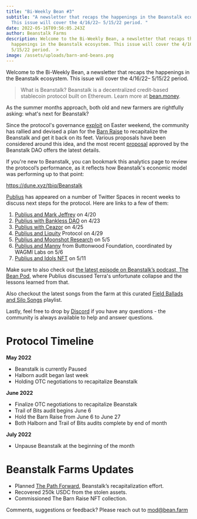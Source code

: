 ```yaml
---
title: "Bi-Weekly Bean #3"
subtitle: "A newsletter that recaps the happenings in the Beanstalk ecosystem.
  This issue will cover the 4/16/22– 5/15/22 period. "
date: 2022-05-16T09:56:05.243Z
author: Beanstalk Farms
description: Welcome to the Bi-Weekly Bean, a newsletter that recaps the
  happenings in the Beanstalk ecosystem. This issue will cover the 4/16/22–
  5/15/22 period.  >
image: /assets/uploads/barn-and-beans.png
---
```

Welcome to the Bi-Weekly Bean, a newsletter that recaps the happenings in the Beanstalk ecosystem. This issue will cover the 4/16/22– 5/15/22 period.

> What is Beanstalk? Beanstalk is a decentralized credit-based stablecoin protocol built on Ethereum. Learn more at [bean.money](https://bean.money/).

As the summer months approach, both old and new farmers are rightfully asking: what's next for Beanstalk?

Since the protocol's governance [exploit](https://bean.money/blog/beanstalk-governance-exploit) on Easter weekend, the community has rallied and devised a plan for the [Barn Raise](https://bean.money/blog/path-forward) to recapitalize the Beanstalk and get it back on its feet. Various proposals have been considered around this idea, and the most recent [proposal](https://snapshot.org/#/beanstalkfarms.eth/proposal/0xa038d205e72ae3a835995682b18adf9512777ed554c388a7caa5bc4e98d4f8e0) approved by the Beanstalk DAO offers the latest details.

If you're new to Beanstalk, you can bookmark this analytics page to review the protocol’s performance, as it reflects how Beanstalk's economic model was performing up to that point:

[](https://dune.xyz/tbiq/Beanstalk)<https://dune.xyz/tbiq/Beanstalk>

[Publius](https://twitter.com/isthispublius?s=21&t=CZJ3hpS_RJRpYF5R8G2LMA) has appeared on a number of Twitter Spaces in recent weeks to discuss next steps for the protocol. Here are links to a few of them:

1. [Publius and Mark Jeffrey](https://anchor.fm/beanstalk-farms/episodes/Mark-Jeffrey--Publius--Twitter-Spaces---042022-e1hf3ib/a-a7pn47e) on 4/20
2. [Publius with Bankless DAO](https://anchor.fm/beanstalk-farms/episodes/Beanstalk--BanklessDAO---04232022-e1hipr1/a-a7q5eu6) on 4/23
3. [Publius with Ceazor](https://anchor.fm/beanstalk-farms/episodes/Ceazor--Publius--Twitter-Spaces---042522-e1hl8ah/a-a7qf5nb) on 4/25
4. [Publius and Liquity](https://anchor.fm/beanstalk-farms/episodes/Liquity--Publius-Twitter-Spaces---042922-e1ht1iu/a-a7rh7s3) Protocol on 4/29
5. [Publius and Moonshot Research](https://anchor.fm/beanstalk-farms/episodes/Moonshot-Research--Publius-Twitter-Spaces---050522-e1i55s0/a-a7sj4en) on 5/5
6. [Publius and Manny](https://anchor.fm/beanstalk-farms/episodes/Manny--Publius-Twitter-Spaces---050622-e1i6t8n/a-a7sq6m9) from Buttonwood Foundation, coordinated by WAGMI Labs on 5/6
7. [Publius and Idols NFT](https://anchor.fm/beanstalk-farms/episodes/The-Idols--Publius-Twitter-Spaces---051122-e1idmfp/a-a7tmatn) on 5/11

Make sure to also check out [the latest episode on Beanstalk’s podcast, The Bean Pod](https://anchor.fm/thebeanpodpodcast/episodes/Publius-on-Terra-e1iglcc/a-a7u2tkg), where Publius discussed Terra's unfortunate collapse and the lessons learned from that.

Also checkout the latest songs from the farm at this curated [Field Ballads and Silo Songs](https://www.youtube.com/playlist?list=PLyqLJA5Mbo9Y9ZA7m2qip8tdNY37HBAlo) playlist.

Lastly, feel free to drop by [Discord](https://discord.gg/beanstalk) if you have any questions - the community is always available to help and answer questions.

# **Protocol Timeline**

**May 2022**

* Beanstalk is currently Paused
* Halborn audit began last week
* Holding OTC negotiations to recapitalize Beanstalk

**June 2022**

* Finalize OTC negotiations to recapitalize Beanstalk
* Trail of Bits audit begins June 6
* Hold the Barn Raise from June 6 to June 27
* Both Halborn and Trail of Bits audits complete by end of month

**July 2022**

* Unpause Beanstalk at the beginning of the month

# Beanstalk Farms **Updates**

* Planned [The Path Forward](https://bean.money/blog/path-forward), Beanstalk’s recapitalization effort.
* Recovered 250k USDC from the stolen assets.
* Commissioned The Barn Raise NFT collection.

Comments, suggestions or feedback? Please reach out to mod@bean.farm